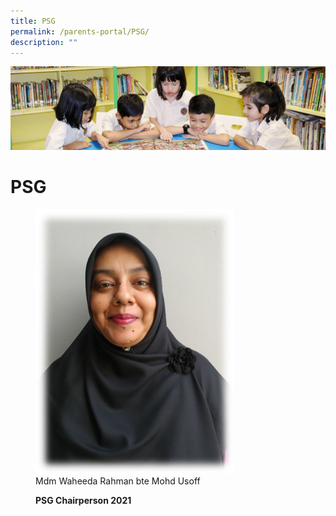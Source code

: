 ```yaml
---
title: PSG
permalink: /parents-portal/PSG/
description: ""
---
```

![](/images/banner.gif)

PSG
===

<figure><img src="/images/PSG1.png" style="width:75%"><figcaption> 
Mdm Waheeda Rahman bte Mohd Usoff

**PSG Chairperson 2021**</figcaption></figure>